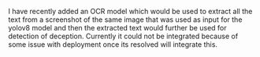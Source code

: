 I have recently added an OCR model which would be used to extract all the text from a screenshot of the same image that was used as input for the yolov8 model and then the extracted text would further be used for detection of deception. Currently it could not be integrated because of some issue with deployment once its resolved will integrate this.
